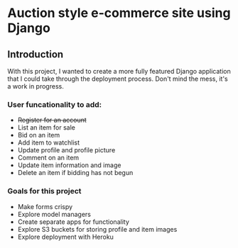# Auction style e-commerce site using Django

## Introduction
With this project, I wanted to create a more fully featured Django application that I could take through the deployment process. Don't mind the mess, it's a work in progress.

### User funcationality to add:

* ~~Register for an account~~
* List an item for sale
* Bid on an item
* Add item to watchlist
* Update profile and profile picture
* Comment on an item
* Update item information and image
* Delete an item if bidding has not begun


### Goals for this project
* Make forms crispy
* Explore model managers
* Create separate apps for functionality
* Explore S3 buckets for storing profile and item images
* Explore deployment with Heroku

